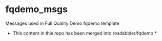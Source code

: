 # fqdemo_msgs
Messages used in Full Quality Demo fqdemo template

* This content in this repo has been merged into rosdabbler/fqdemo *
